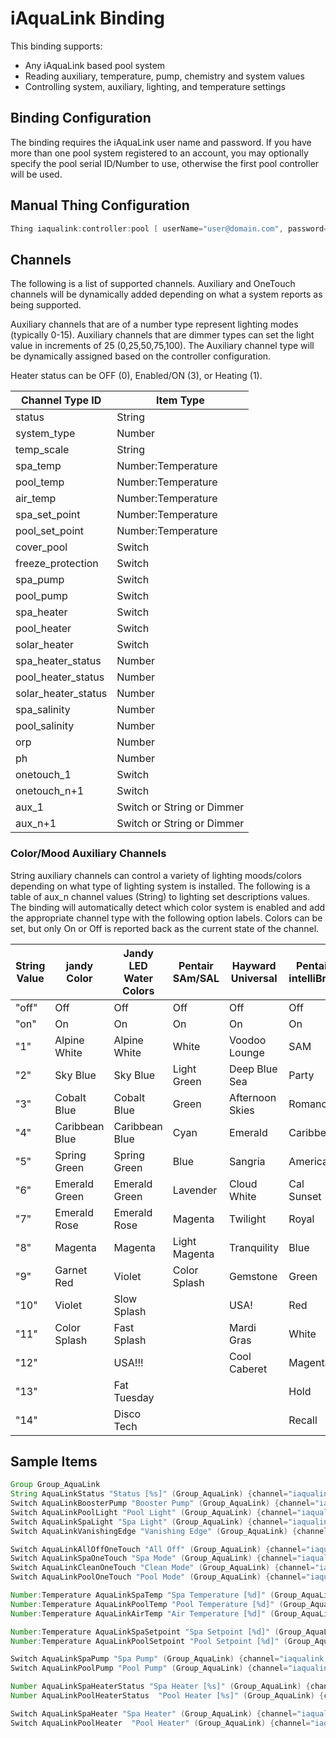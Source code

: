 # iAquaLink Binding

This binding supports:

- Any iAquaLink based pool system
- Reading auxiliary, temperature, pump, chemistry and system values
- Controlling system, auxiliary, lighting, and temperature settings

## Binding Configuration

The binding requires the iAquaLink user name and password.
If you have more than one pool system registered to an account, you may optionally specify the pool serial ID/Number to use, otherwise the first pool controller will be used.

## Manual Thing Configuration

```java
Thing iaqualink:controller:pool [ userName="user@domain.com", password="somepassword"]
```

## Channels

The following is a list of supported channels.
Auxiliary and OneTouch channels will be dynamically added depending on what a system reports as being supported.

Auxiliary channels that are of a number type represent lighting modes (typically 0-15).
Auxiliary channels that are dimmer types can set the light value in increments of 25 (0,25,50,75,100).
The Auxiliary channel type will be dynamically assigned based on the controller configuration.

Heater status can be OFF (0), Enabled/ON (3), or Heating (1).

| Channel Type ID     | Item Type                  |
|---------------------|----------------------------|
| status              | String                     |
| system_type         | Number                     |
| temp_scale          | String                     |
| spa_temp            | Number:Temperature         |
| pool_temp           | Number:Temperature         |
| air_temp            | Number:Temperature         |
| spa_set_point       | Number:Temperature         |
| pool_set_point      | Number:Temperature         |
| cover_pool          | Switch                     |
| freeze_protection   | Switch                     |
| spa_pump            | Switch                     |
| pool_pump           | Switch                     |
| spa_heater          | Switch                     |
| pool_heater         | Switch                     |
| solar_heater        | Switch                     |
| spa_heater_status   | Number                     |
| pool_heater_status  | Number                     |
| solar_heater_status | Number                     |
| spa_salinity        | Number                     |
| pool_salinity       | Number                     |
| orp                 | Number                     |
| ph                  | Number                     |
| onetouch_1          | Switch                     |
| onetouch_n+1        | Switch                     |
| aux_1               | Switch or String or Dimmer |
| aux_n+1             | Switch or String or Dimmer |

### Color/Mood Auxiliary Channels

String auxiliary channels can control a variety of lighting moods/colors depending on what type of lighting system is installed.
The following is a table of aux_n channel values (String) to lighting set descriptions values.
The binding will automatically detect which color system is enabled and add the appropriate channel type with the following option labels.
Colors can be set, but only On or Off is reported back as the current state of the channel.

| String Value | jandy Color    | Jandy LED Water Colors | Pentair SAm/SAL | Hayward Universal | Pentair intelliBrite |
|--------------|----------------|------------------------|-----------------|-------------------|----------------------|
| "off"        | Off            | Off                    | Off             | Off               | Off                  |
| "on"         | On             | On                     | On              | On                | On                   |
| "1"          | Alpine White   | Alpine White           | White           | Voodoo Lounge     | SAM                  |
| "2"          | Sky Blue       | Sky Blue               | Light Green     | Deep Blue Sea     | Party                |
| "3"          | Cobalt Blue    | Cobalt Blue            | Green           | Afternoon Skies   | Romance              |
| "4"          | Caribbean Blue | Caribbean Blue         | Cyan            | Emerald           | Caribbean            |
| "5"          | Spring Green   | Spring Green           | Blue            | Sangria           | American             |
| "6"          | Emerald Green  | Emerald Green          | Lavender        | Cloud White       | Cal Sunset           |
| "7"          | Emerald Rose   | Emerald Rose           | Magenta         | Twilight          | Royal                |
| "8"          | Magenta        | Magenta                | Light Magenta   | Tranquility       | Blue                 |
| "9"          | Garnet Red     | Violet                 | Color Splash    | Gemstone          | Green                |
| "10"         | Violet         | Slow Splash            |                 | USA!              | Red                  |
| "11"         | Color Splash   | Fast Splash            |                 | Mardi Gras        | White                |
| "12"         |                | USA!!!                 |                 | Cool Caberet      | Magenta              |
| "13"         |                | Fat Tuesday            |                 |                   | Hold                 |
| "14"         |                | Disco Tech             |                 |                   | Recall               |

## Sample Items

```java
Group Group_AquaLink
String AquaLinkStatus "Status [%s]" (Group_AquaLink) {channel="iaqualink:controller:pool:status"}
Switch AquaLinkBoosterPump "Booster Pump" (Group_AquaLink) {channel="iaqualink:controller:pool:aux_1"}
Switch AquaLinkPoolLight "Pool Light" (Group_AquaLink) {channel="iaqualink:controller:pool:aux_2"}
Switch AquaLinkSpaLight "Spa Light" (Group_AquaLink) {channel="iaqualink:controller:pool:aux_3"}
Switch AquaLinkVanishingEdge "Vanishing Edge" (Group_AquaLink) {channel="iaqualink:controller:pool:aux_4"}

Switch AquaLinkAllOffOneTouch "All Off" (Group_AquaLink) {channel="iaqualink:controller:pool:onetouch_1"}
Switch AquaLinkSpaOneTouch "Spa Mode" (Group_AquaLink) {channel="iaqualink:controller:pool:onetouch_2"}
Switch AquaLinkCleanOneTouch "Clean Mode" (Group_AquaLink) {channel="iaqualink:controller:pool:onetouch_3"}
Switch AquaLinkPoolOneTouch "Pool Mode" (Group_AquaLink) {channel="iaqualink:controller:pool:onetouch_4"}

Number:Temperature AquaLinkSpaTemp "Spa Temperature [%d]" (Group_AquaLink) {channel="iaqualink:controller:pool:spa_temp"}
Number:Temperature AquaLinkPoolTemp "Pool Temperature [%d]" (Group_AquaLink) {channel="iaqualink:controller:pool:pool_temp"}
Number:Temperature AquaLinkAirTemp "Air Temperature [%d]" (Group_AquaLink) {channel="iaqualink:controller:pool:air_temp"}

Number:Temperature AquaLinkSpaSetpoint "Spa Setpoint [%d]" (Group_AquaLink) {channel="iaqualink:controller:pool:spa_set_point"}
Number:Temperature AquaLinkPoolSetpoint "Pool Setpoint [%d]" (Group_AquaLink) {channel="iaqualink:controller:pool:pool_set_point"}

Switch AquaLinkSpaPump "Spa Pump" (Group_AquaLink) {channel="iaqualink:controller:pool:spa_pump"}
Switch AquaLinkPoolPump "Pool Pump" (Group_AquaLink) {channel="iaqualink:controller:pool:pool_pump"}

Number AquaLinkSpaHeaterStatus "Spa Heater [%s]" (Group_AquaLink) {channel="iaqualink:controller:pool:spa_heater_status"}
Number AquaLinkPoolHeaterStatus  "Pool Heater [%s]" (Group_AquaLink) {channel="iaqualink:controller:pool:pool_heater_status"}

Switch AquaLinkSpaHeater "Spa Heater" (Group_AquaLink) {channel="iaqualink:controller:pool:spa_heater"}
Switch AquaLinkPoolHeater  "Pool Heater" (Group_AquaLink) {channel="iaqualink:controller:pool:pool_heater"}
```
